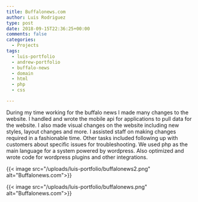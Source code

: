 ```yaml
---
title: Buffalonews.com
author: Luis Rodriguez
type: post
date: 2018-09-15T22:36:25+00:00
comments: false
categories:
  - Projects
tags:
  - luis-portfolio
  - andrew-portfolio
  - buffalo-news
  - domain
  - html
  - php
  - css

---
```


During my time working for the buffalo news I made many changes to the website. I handled and wrote the mobile api for applications to pull data for the website. I also made visual changes on the website including new styles, layout changes and more. I assisted staff on making changes required in a fashionable time. Other tasks included following up with customers about specific issues for troubleshooting. We used php as the main language for a system powered by wordpress. Also optimized and wrote code for wordpress plugins and other integrations.

<!--more-->

{{< image src="/uploads/luis-portfolio/buffalonews2.png" alt="Buffalonews.com">}}

{{< image src="/uploads/luis-portfolio/buffalonews.png" alt="Buffalonews.com">}}


